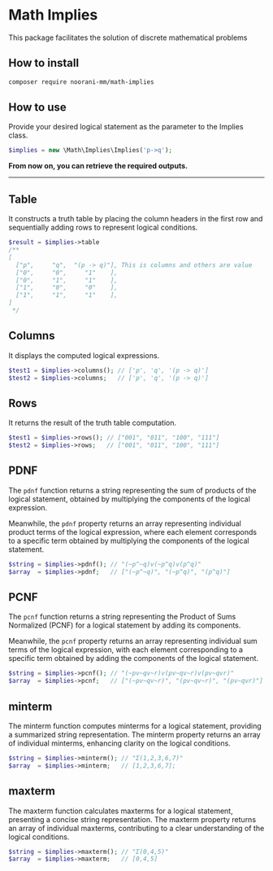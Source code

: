 # Math Implies 

This package facilitates the solution of discrete mathematical problems

## How to install

```bash
composer require noorani-mm/math-implies
```

## How to use

Provide your desired logical statement as the parameter to the Implies class.

```php
$implies = new \Math\Implies\Implies('p->q');
```
**From now on, you can retrieve the required outputs.**

<hr />

## Table

It constructs a truth table by placing the column headers in the first row and sequentially adding rows to represent logical conditions.

```php
$result = $implies->table
/**
[
  ["p",     "q",  "(p -> q)"], This is columns and others are value
  ["0",     "0",     "1"    ],
  ["0",     "1",     "1"    ],
  ["1",     "0",     "0"    ],
  ["1",     "1",     "1"    ],
]
 */
```

## Columns
It displays the computed logical expressions.

```php
$test1 = $implies->columns(); // ['p', 'q', '(p -> q)']
$test2 = $implies->columns;   // ['p', 'q', '(p -> q)']
```

## Rows
It returns the result of the truth table computation.

```php
$test1 = $implies->rows(); // ["001", "011", "100", "111"]
$test2 = $implies->rows;   // ["001", "011", "100", "111"]
```

## PDNF
The `pdnf` function returns a string representing the sum of products of the logical statement, obtained by multiplying the components of the logical expression.

Meanwhile, the `pdnf` property returns an array representing individual product terms of the logical expression, where each element corresponds to a specific term obtained by multiplying the components of the logical statement.
```php
$string = $implies->pdnf(); // "(~p^~q)v(~p^q)v(p^q)"
$array  = $implies->pdnf;   // ["(~p^~q)", "(~p^q)", "(p^q)"]
```

## PCNF
The `pcnf` function returns a string representing the Product of Sums Normalized (PCNF) for a logical statement by adding its components.

Meanwhile, the `pcnf` property returns an array representing individual sum terms of the logical expression, with each element corresponding to a specific term obtained by adding the components of the logical statement.

```php
$string = $implies->pcnf(); // "(~pv~qv~r)v(pv~qv~r)v(pv~qvr)"
$array  = $implies->pcnf;   // ["(~pv~qv~r)", "(pv~qv~r)", "(pv~qvr)"]
```

## minterm
The minterm function computes minterms for a logical statement, providing a summarized string representation.
The minterm property returns an array of individual minterms, enhancing clarity on the logical conditions.

```php
$string = $implies->minterm(); // "Σ(1,2,3,6,7)"
$array  = $implies->minterm;   // [1,2,3,6,7];
```

## maxterm
The maxterm function calculates maxterms for a logical statement, presenting a concise string representation.
The maxterm property returns an array of individual maxterms, contributing to a clear understanding of the logical conditions.

```php
$string = $implies->maxterm(); // "Σ(0,4,5)"
$array  = $implies->maxterm;   // [0,4,5]
```
